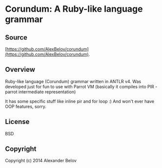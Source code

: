 # Corundum: A Ruby-like language grammar

## Source

[https://github.com/AlexBelov/corundum](https://github.com/AlexBelov/corundum).

## Overview

Ruby-like language (Corundum) grammar written in ANTLR v4. Was developed just for fun
to use with Parrot VM (basically it compiles into PIR - parrot intermediate
representation)

It has some specific stuff like inline pir and for loop :) And won't ever have
OOP features, sorry.

## License
BSD

## Copyright
Copyright (c) 2014 Alexander Belov
